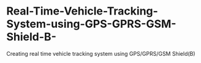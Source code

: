 # Real-Time-Vehicle-Tracking-System-using-GPS-GPRS-GSM-Shield-B-
Creating real time vehicle tracking system using GPS/GPRS/GSM Shield(B)
